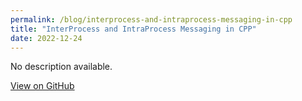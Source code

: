 ```yaml
---
permalink: /blog/interprocess-and-intraprocess-messaging-in-cpp
title: "InterProcess and IntraProcess Messaging in CPP"
date: 2022-12-24
---
```


No description available.

[View on GitHub](https://github.com/ozgurural/InterProcess-and-IntraProcess-Messaging-in-CPP)
